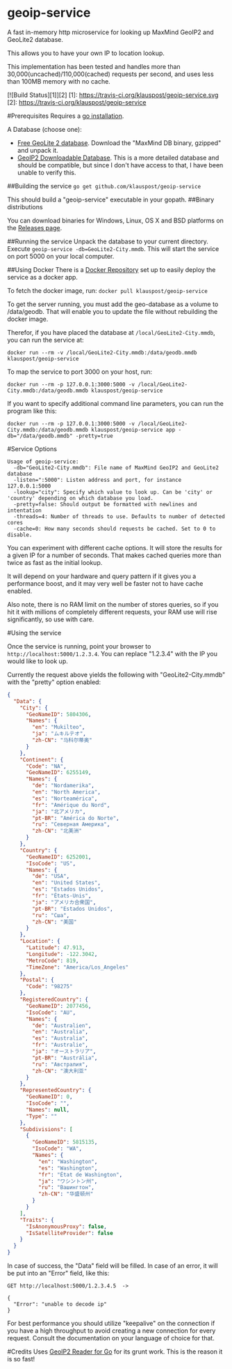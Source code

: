geoip-service
=============

A fast in-memory http microservice for looking up MaxMind GeoIP2 and GeoLite2 database.

This allows you to have your own IP to location lookup.

This implementation has been tested and handles more than 30,000(uncached)/110,000(cached) requests per second, and uses less than 100MB memory with no cache.

[![Build Status][1]][2]
[1]: https://travis-ci.org/klauspost/geoip-service.svg
[2]: https://travis-ci.org/klauspost/geoip-service

#Prerequisites
Requires a [go installation](https://golang.org/dl/).

A Database (choose one):
* [Free GeoLite 2 database](http://dev.maxmind.com/geoip/geoip2/geolite2/). Download the "MaxMind DB binary, gzipped" and unpack it.
* [GeoIP2 Downloadable Database](http://dev.maxmind.com/geoip/geoip2/downloadable/). This is a more detailed database and should be compatible, but since I don't have access to that, I have been unable to verify this.

##Building the service
`go get github.com/klauspost/geoip-service`

This should build a "geoip-service" executable in your gopath.
##Binary distributions

You can download binaries for Windows, Linux, OS X and BSD platforms on the [Releases page](https://github.com/klauspost/geoip-service/releases).

##Running the service
Unpack the database to your current directory. Execute `geoip-service -db=GeoLite2-City.mmdb`. This will start the service on port 5000 on your local computer.

##Using Docker
There is a [Docker Repository](https://registry.hub.docker.com/u/klauspost/geoip-service/) set up to easily deploy the service as a docker app.

To fetch the docker image, run:
`docker pull klauspost/geoip-service`

To get the server running, you must add the geo-database as a volume to /data/geodb. That will enable you to update the file without rebuilding the docker image.

Therefor, if you have placed the database at `/local/GeoLite2-City.mmdb`, you can run the service at:

`docker run --rm -v /local/GeoLite2-City.mmdb:/data/geodb.mmdb klauspost/geoip-service`

To map the service to port 3000 on your host, run:

`docker run --rm -p 127.0.0.1:3000:5000 -v /local/GeoLite2-City.mmdb:/data/geodb.mmdb klauspost/geoip-service`

If you want to specify additional command line parameters, you can run the program like this:

`docker run --rm -p 127.0.0.1:3000:5000 -v /local/GeoLite2-City.mmdb:/data/geodb.mmdb klauspost/geoip-service app -db="/data/geodb.mmdb" -pretty=true`


#Service Options

```
Usage of geoip-service:
  -db="GeoLite2-City.mmdb": File name of MaxMind GeoIP2 and GeoLite2 database
  -listen=":5000": Listen address and port, for instance 127.0.0.1:5000
  -lookup="city": Specify which value to look up. Can be 'city' or 'country' depending on which database you load.
  -pretty=false: Should output be formatted with newlines and intentation
  -threads=4: Number of threads to use. Defaults to number of detected cores
  -cache=0: How many seconds should requests be cached. Set to 0 to disable.
```

You can experiment with different cache options. It will store the results for a given IP for a number of seconds. That makes cached queries more than twice as fast as the initial lookup.

It will depend on your hardware and query pattern if it gives you a performance boost, and it may very well be faster not to have cache enabled. 

Also note, there is no RAM limit on the number of stores queries, so if you hit it with millions of completely different requests, your RAM use will rise significantly, so use with care.

#Using the service

Once the service is running, point your browser to `http://localhost:5000/1.2.3.4`. You can replace "1.2.3.4" with the IP you would like to look up.

Currently the request above yields the following with "GeoLite2-City.mmdb" with the "pretty" option enabled:

```JSON
{
  "Data": {
    "City": {
      "GeoNameID": 5804306,
      "Names": {
        "en": "Mukilteo",
        "ja": "ムキルテオ",
        "zh-CN": "马科尔蒂奥"
      }
    },
    "Continent": {
      "Code": "NA",
      "GeoNameID": 6255149,
      "Names": {
        "de": "Nordamerika",
        "en": "North America",
        "es": "Norteamérica",
        "fr": "Amérique du Nord",
        "ja": "北アメリカ",
        "pt-BR": "América do Norte",
        "ru": "Северная Америка",
        "zh-CN": "北美洲"
      }
    },
    "Country": {
      "GeoNameID": 6252001,
      "IsoCode": "US",
      "Names": {
        "de": "USA",
        "en": "United States",
        "es": "Estados Unidos",
        "fr": "États-Unis",
        "ja": "アメリカ合衆国",
        "pt-BR": "Estados Unidos",
        "ru": "Сша",
        "zh-CN": "美国"
      }
    },
    "Location": {
      "Latitude": 47.913,
      "Longitude": -122.3042,
      "MetroCode": 819,
      "TimeZone": "America/Los_Angeles"
    },
    "Postal": {
      "Code": "98275"
    },
    "RegisteredCountry": {
      "GeoNameID": 2077456,
      "IsoCode": "AU",
      "Names": {
        "de": "Australien",
        "en": "Australia",
        "es": "Australia",
        "fr": "Australie",
        "ja": "オーストラリア",
        "pt-BR": "Austrália",
        "ru": "Австралия",
        "zh-CN": "澳大利亚"
      }
    },
    "RepresentedCountry": {
      "GeoNameID": 0,
      "IsoCode": "",
      "Names": null,
      "Type": ""
    },
    "Subdivisions": [
      {
        "GeoNameID": 5815135,
        "IsoCode": "WA",
        "Names": {
          "en": "Washington",
          "es": "Washington",
          "fr": "État de Washington",
          "ja": "ワシントン州",
          "ru": "Вашингтон",
          "zh-CN": "华盛顿州"
        }
      }
    ],
    "Traits": {
      "IsAnonymousProxy": false,
      "IsSatelliteProvider": false
    }
  }
}
```

In case of success, the "Data" field will be filled. In case of an error, it will be put into an "Error" field, like this:

```
GET http://localhost:5000/1.2.3.4.5  ->

{
  "Error": "unable to decode ip"
}
```

For best performance you should utilize "keepalive" on the connection if you have a high throughput to avoid creating a new connection for every request. Consult the documentation on your language of choice for that.

#Credits
Uses  [GeoIP2 Reader for Go](https://github.com/oschwald/geoip2-golang) for its grunt work. This is the reason it is so fast!
